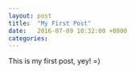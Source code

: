 ```yaml
---
layout: post
title:  "My First Post"
date:   2016-07-09 10:32:00 +0800
categories:
---
```

This is my first post, yey! =)
